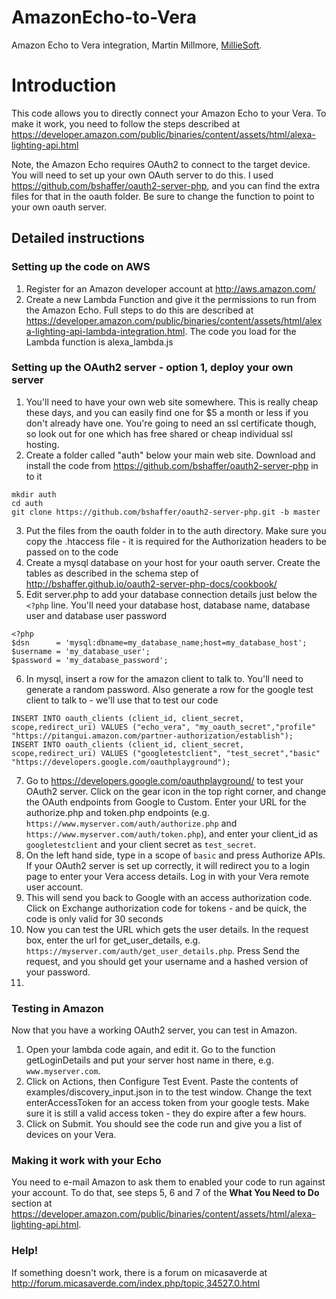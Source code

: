 # AmazonEcho-to-Vera

Amazon Echo to Vera integration, Martin Millmore, [MillieSoft](http://www.millisoft.co.uk).

# Introduction

This code allows you to directly connect your Amazon Echo to your Vera. To make it work, you need to follow the steps described at https://developer.amazon.com/public/binaries/content/assets/html/alexa-lighting-api.html

Note, the Amazon Echo requires OAuth2 to connect to the target device. You will need to set up your own OAuth server to do this. I used https://github.com/bshaffer/oauth2-server-php, and you can find the extra files for that in the oauth folder. Be sure to change the function to point to your own oauth server.

## Detailed instructions

### Setting up the code on AWS

1. Register for an Amazon developer account at http://aws.amazon.com/
2. Create a new Lambda Function and give it the permissions to run from the Amazon Echo. Full steps to do this are described at https://developer.amazon.com/public/binaries/content/assets/html/alexa-lighting-api-lambda-integration.html. The code you load for the Lambda function is alexa_lambda.js

### Setting up the OAuth2 server - option 1, deploy your own server

1. You'll need to have your own web site somewhere. This is really cheap these days, and you can easily find one for $5 a month or less if you don't already have one. You're going to need an ssl certificate though, so look out for one which has free shared or cheap individual ssl hosting.
2. Create a folder called "auth" below your main web site. Download and install the code from https://github.com/bshaffer/oauth2-server-php in to it
```
mkdir auth
cd auth
git clone https://github.com/bshaffer/oauth2-server-php.git -b master
```
3. Put the files from the oauth folder in to the auth directory. Make sure you copy the .htaccess file - it is required for the Authorization headers to be passed on to the code
4. Create a mysql database on your host for your oauth server. Create the tables as described in the schema step of http://bshaffer.github.io/oauth2-server-php-docs/cookbook/
5. Edit server.php to add your database connection details just below the `<?php` line. You'll need your database host, database name, database user and database user password
```
<?php
$dsn      = 'mysql:dbname=my_database_name;host=my_database_host';
$username = 'my_database_user';
$password = 'my_database_password';
```
6. In mysql, insert a row for the amazon client to talk to. You'll need to generate a random password. Also generate a row for the google test client to talk to - we'll use that to test our code
```
INSERT INTO oauth_clients (client_id, client_secret, scope,redirect_uri) VALUES ("echo_vera", "my_oauth_secret","profile" "https://pitangui.amazon.com/partner-authorization/establish");
INSERT INTO oauth_clients (client_id, client_secret, scope,redirect_uri) VALUES ("googletestclient", "test_secret","basic" "https://developers.google.com/oauthplayground");
```
7. Go to https://developers.google.com/oauthplayground/ to test your OAuth2 server. Click on the gear icon in the top right corner, and change the OAuth endpoints from Google to Custom. Enter your URL for the authorize.php and token.php endpoints (e.g. ```https://www.myserver.com/auth/authorize.php``` and ```https://www.myserver.com/auth/token.php```), and enter your client_id as  ```googletestclient``` and your client secret as ```test_secret```.
8. On the left hand side, type in a scope of ```basic``` and press Authorize APIs. If your OAuth2 server is set up correctly, it will redirect you to a login page to enter your Vera access details. Log in with your Vera remote user account.
9. This will send you back to Google with an access authorization code. Click on Exchange authorization code for tokens - and be quick, the code is only valid for 30 seconds
10. Now you can test the URL which gets the user details. In the request box, enter the url for get_user_details, e.g.  ```https://myserver.com/auth/get_user_details.php```. Press Send the request, and you should get your username and a hashed version of your password.
11. 

 
### Testing in Amazon

Now that you have a working OAuth2 server, you can test in Amazon. 

1. Open your lambda code again, and edit it. Go to the function getLoginDetails and put your server host name in there, e.g. ```www.myserver.com```.
2. Click on Actions, then Configure Test Event. Paste the contents of examples/discovery_input.json in to the test window. Change the text enterAccessToken for an access token from your google tests. Make sure it is still a valid access token - they do expire after a few hours. 
3. Click on Submit. You should see the code run and give you a list of devices on your Vera.

### Making it work with your Echo

You need to e-mail Amazon to ask them to enabled your code to run against your account. To do that, see steps 5, 6 and 7 of the **What You Need to Do** section at  https://developer.amazon.com/public/binaries/content/assets/html/alexa-lighting-api.html. 


### Help!

If something doesn't work, there is a forum on micasaverde at http://forum.micasaverde.com/index.php/topic,34527.0.html
